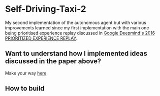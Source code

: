 # Self-Driving-Taxi-2

My second implementation of the autonomous agent but with various improvements learned since my first implementation with the main one being prioritised experience replay discussed in [Google Deepmind's 2016 PRIORITIZED EXPERIENCE REPLAY](https://arxiv.org/pdf/1511.05952v3.pdf).

## Want to understand how I implemented ideas discussed in the paper above?

Make your way [here](./EXPLANATION.md).

## How to build